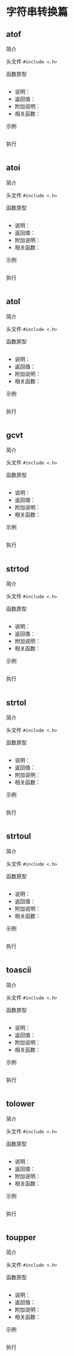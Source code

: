 字符串转换篇
=============================================

atof
---------------------------------------------

简介

头文件 `#include <.h>`

函数原型

```c

```

- 说明：
- 返回值：
- 附加说明：
- 相关函数：

示例

```c

```

执行

```shell

```


atoi
---------------------------------------------

简介

头文件 `#include <.h>`

函数原型

```c

```

- 说明：
- 返回值：
- 附加说明：
- 相关函数：

示例

```c

```

执行

```shell

```


atol
---------------------------------------------

简介

头文件 `#include <.h>`

函数原型

```c

```

- 说明：
- 返回值：
- 附加说明：
- 相关函数：

示例

```c

```

执行

```shell

```


gcvt
---------------------------------------------

简介

头文件 `#include <.h>`

函数原型

```c

```

- 说明：
- 返回值：
- 附加说明：
- 相关函数：

示例

```c

```

执行

```shell

```


strtod
---------------------------------------------

简介

头文件 `#include <.h>`

函数原型

```c

```

- 说明：
- 返回值：
- 附加说明：
- 相关函数：

示例

```c

```

执行

```shell

```


strtol
---------------------------------------------

简介

头文件 `#include <.h>`

函数原型

```c

```

- 说明：
- 返回值：
- 附加说明：
- 相关函数：

示例

```c

```

执行

```shell

```


strtoul
---------------------------------------------

简介

头文件 `#include <.h>`

函数原型

```c

```

- 说明：
- 返回值：
- 附加说明：
- 相关函数：

示例

```c

```

执行

```shell

```


toascii
---------------------------------------------

简介

头文件 `#include <.h>`

函数原型

```c

```

- 说明：
- 返回值：
- 附加说明：
- 相关函数：

示例

```c

```

执行

```shell

```


tolower
---------------------------------------------

简介

头文件 `#include <.h>`

函数原型

```c

```

- 说明：
- 返回值：
- 附加说明：
- 相关函数：

示例

```c

```

执行

```shell

```


toupper
---------------------------------------------

简介

头文件 `#include <.h>`

函数原型

```c

```

- 说明：
- 返回值：
- 附加说明：
- 相关函数：

示例

```c

```

执行

```shell

```

